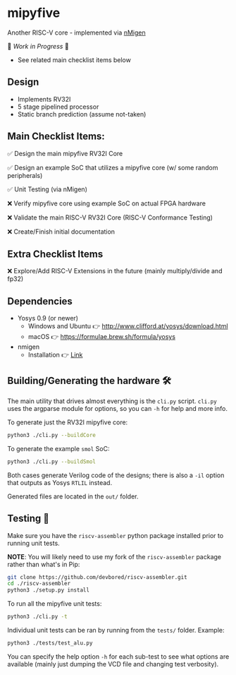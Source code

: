# mipyfive
Another RISC-V core - implemented via [nMigen](https://github.com/m-labs/nmigen)

🚧 *Work in Progress* 🚧
- See related main checklist items below

## Design
- Implements RV32I
- 5 stage pipelined processor
- Static branch prediction (assume not-taken)

## Main Checklist Items:
✅ Design the main mipyfive RV32I Core

✅ Design an example SoC that utilizes a mipyfive core (w/ some random peripherals)

✅ Unit Testing (via nMigen)

❌ Verify mipyfive core using example SoC on actual FPGA hardware

❌ Validate the main RISC-V RV32I Core (RISC-V Conformance Testing)

❌ Create/Finish initial documentation

## Extra Checklist Items
❌ Explore/Add RISC-V Extensions in the future (mainly multiply/divide and fp32)

## Dependencies
- Yosys 0.9 (or newer)
    - Windows and Ubuntu 👉 http://www.clifford.at/yosys/download.html
    - macOS 👉 https://formulae.brew.sh/formula/yosys
- nmigen
    - Installation 👉 [Link](https://github.com/m-labs/nmigen#installation)

## Building/Generating the hardware 🛠️
The main utility that drives almost everything is the `cli.py` script.
`cli.py` uses the argparse module for options, so you can `-h` for help and more info.

To generate just the RV32I mipyfive core:
```Bash
python3 ./cli.py --buildCore
```

To generate the example `smol` SoC:
```Bash
python3 ./cli.py --buildSmol
```

Both cases generate Verilog code of the designs; there is also a `-il` option that
outputs as Yosys `RTLIL` instead.

Generated files are located in the `out/` folder.

## Testing 🧪
Make sure you have the `riscv-assembler` python package installed prior to running unit tests.

**NOTE**: You will likely need to use my fork of the `riscv-assembler` package rather than what's in Pip:
```Bash
git clone https://github.com/devbored/riscv-assembler.git
cd ./riscv-assembler
python3 ./setup.py install
```

To run all the mipyfive unit tests:
```Bash
python3 ./cli.py -t
```

Individual unit tests can be ran by running from the `tests/` folder. Example:
```Bash
python3 ./tests/test_alu.py
```
You can specify the help option `-h` for each sub-test to see what options are available
(mainly just dumping the VCD file and changing test verbosity).
